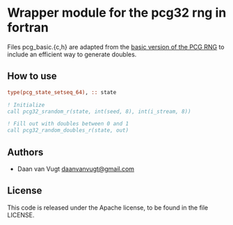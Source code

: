 # Wrapper module for the pcg32 rng in fortran
Files pcg_basic.{c,h} are adapted from the [basic version of the PCG RNG](https://github.com/imneme/pcg-c-basic) to include an efficient way to generate doubles.

## How to use
```fortran
type(pcg_state_setseq_64), :: state

! Initialize
call pcg32_srandom_r(state, int(seed, 8), int(i_stream, 8))

! Fill out with doubles between 0 and 1
call pcg32_random_doubles_r(state, out)
```

## Authors

* Daan van Vugt <daanvanvugt@gmail.com>

## License
This code is released under the Apache license, to be found in the file LICENSE.
